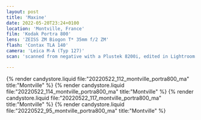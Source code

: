 ```yaml
---
layout: post
title: 'Maxine'
date: 2022-05-20T23:24+0100
location: 'Montville, France'
film: 'Kodak Portra 800'
lens: 'ZEISS ZM Biogon T* 35mm f/2 ZM'
flash: 'Contax TLA 140'
camera: 'Leica M-A (Typ 127)'
scan: 'scanned from negative with a Plustek 8200i, edited in Lightroom'

---
```


{% render candystore.liquid file:"20220522_112_montville_portra800_ma" title:"Montville" %}
{% render candystore.liquid file:"20220522_114_montville_portra800_ma" title:"Montville" %}
{% render candystore.liquid file:"20220522_117_montville_portra800_ma" title:"Montville" %}
{% render candystore.liquid file:"20220522_95_montville_portra800_ma" title:"Montville" %}
